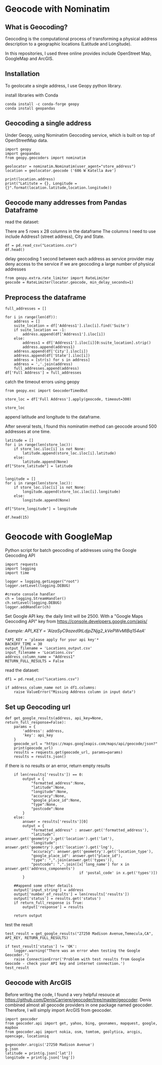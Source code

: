 # Geocode with Nominatim
## What is Geocoding?
 Geocoding is the computational process of transforming a physical address description to a geographic locations (Latitude and Longitude).

 In this repositories, I used three online provides include OpenStreet Map, GoogleMap and ArcGIS.

## Installation
To geolocate a single address, I use Geopy python library. 

install libraries with Conda
```
conda install -c conda-forge geopy
conda install geopandas
```

## Geocoding a single address
Under Geopy, using Nominatim Geocoding service, which is built on top of OpenStreetMap data.

```
import geopy
import geopandas
from geopy.geocoders import nominatim

geolocator = nominatim.Nominatim(user_agent="store_address")
location = geolocator.geocode ('606 W Katella Ave')

print(location.address)
print("Latitute = {}, Longitude = {}".format(location.latitude,location.longitude))
```

## Geocode many addresses from Pandas Dataframe
read the dataset: 

There are 5 rows x 28 columns in the dataframe 
The columns I need to use include Address1 (street address), City and State.

```
df = pd.read_csv("Locations.csv")
df.head()
```


delay geocoding 1 second between each address as service provider may deny access to the service if we are geocoding a large number of physical addresses

```
from geopy.extra.rate_limiter import RateLimiter
geocode = RateLimiter(locator.geocode, min_delay_seconds=1)
```

## Preprocess the dataframe
```
full_addresses = []

for i in range(len(df)):
    address = []
    suite_location = df['Address1'].iloc[i].find('Suite')
    if suite_location == -1:
        address.append(df['Address1'].iloc[i])
    else:
        address1 = df['Address1'].iloc[i][0:suite_location].strip()
        address.append(address1)
    address.append(df['City'].iloc[i])
    address.append(df['State'].iloc[i])
    address = [str(s) for s in address]
    address = ','.join(address)
    full_addresses.append(address)  
df['Full Address'] = full_addresses
```
catch the timeout errors using geopy
```
from geopy.exc import GeocoderTimedOut

store_loc = df['Full Address'].apply(geocode, timeout=300)

store_loc
```
append latitude and longitude to the dataframe. 

After several tests, I found this nominatim method can geocode around 500 addresses at one time. 

```
latitude = []
for i in range(len(store_loc)):
    if store_loc.iloc[i] is not None:
        latitude.append(store_loc.iloc[i].latitude) 
    else:
        latitude.append(None)
df["Store_latitude"] = latitude


longitude = []
for i in range(len(store_loc)):
    if store_loc.iloc[i] is not None:
        longitude.append(store_loc.iloc[i].longitude) 
    else:
        longitude.append(None)

df["Store_longitude"] = longitude   

df.head(15)
```

# Geocode with GoogleMap
Python script for batch geocoding of addresses using the Google Geocoding API

```
import requests
import logging
import time

logger = logging.getLogger("root")
logger.setLevel(logging.DEBUG)

#create console handler
ch = logging.StreamHandler()
ch.setLevel(logging.DEBUG)
logger.addHandler(ch)
```

Set Google API key. the daily limit will be 2500.
With a "Google Maps Geocoding API" key from https://console.developers.google.com/apis/

*Example: API_KEY = 'AIzaSyC9azed9tLdjpZNjg2_kVePWvMIBq154eA'*

```
*API_KEY = 'please apply for your api key'*
BACKOFF_TIME = 30
output_filename = 'Locations_output.csv'
input_filename = 'Locations.csv'
address_column_name = "Address1"
RETURN_FULL_RESULTS = False
```

read the dataset: 
```
df1 = pd.read_csv("Locations.csv")

if address_column_name not in df1.columns:
    raise ValueError("Missing Address column in input data")
```

## Set up Geocoding url
```
def get_google_results(address, api_key=None, return_full_response=False):
    params = {
        'address': address,
        'key': api_key
    }
    geocode_url = "https://maps.googleapis.com/maps/api/geocode/json?"
    print(geocode_url)
    results = requests.get(geocode_url, params=params)
    results = results.json()
```

if there is no results or an error, return empty results
```
    if len(results['results']) == 0:
        output = {
            "formatted_address":None,
            "latitude":None,
            "longitude":None,
            "accuracy":None,
            "google_place_id":None,
            "type":None,
            "postcode":None
        }
    else:    
        answer = results['results'][0]
        output = {
            "formatted_address" : answer.get('formatted_address'),
            "latitude": answer.get('geometry').get('location').get('lat'),
            "longitude": answer.get('geometry').get('location').get('lng'),
            "accuracy": answer.get('geometry').get('location_type'),
            "google_place_id": answer.get("place_id"),
            "type": ",".join(answer.get('types')),
            "postcode": ",".join([x['long_name'] for x in answer.get('address_components') 
                                  if 'postal_code' in x.get('types')])
        }
    
    ##append some other details
    output['input_string'] = address
    output['number_of_results'] = len(results['results'])
    output['status'] = results.get('status')
    if return_full_response is True:
        output['response'] = results
    
    return output
```

test the result
```
test_result = get_google_results("27250 Madison Avenue,Temecula,CA", API_KEY, RETURN_FULL_RESULTS)

if test_result['status'] != 'OK':
    logger.warning("There was an error when testing the Google Geocoder.")
    raise ConnectionError('Problem with test results from Google Geocode - check your API key and internet connection.')
test_result
```

## Geocode with ArcGIS
Before writing the code, I found a very helpful resouce at https://github.com/DenisCarriere/geocoder/tree/master/geocoder. Denis combined almost all geocode providers in one package named geocoder. Therefore, I will simply import ArcGIS from geocoder. 

```
import geocoder
from geocoder.api import get, yahoo, bing, geonames, mapquest, google, mapbox
from geocoder.api import nokia, osm, tomtom, geolytica, arcgis, opencage, locationiq
```
```
g=geocoder.arcgis('27250 Madison Avenue')
g.json
latitude = print(g.json['lat'])
longitude = print(g.json['lng'])
```
